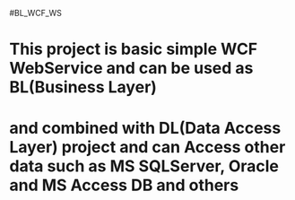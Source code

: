 #BL_WCF_WS
#
# This project is basic simple WCF WebService and can be used as BL(Business Layer)
# and combined with DL(Data Access Layer) project and can Access other data such as MS SQLServer, Oracle and MS Access DB and others
